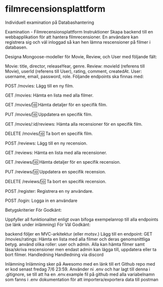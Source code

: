 # filmrecensionsplattform
Individuell examination på Databashantering

Examination - Filmrecensionsplattform
Instruktioner
Skapa backend till en webbapplikation för att hantera filmrecensioner. En användare kan registrera sig och väl inloggad så kan hen lämna rescensioner på filmer i databasen.

Designa Mongoose-modeller för Movie, Review, och User med följande fält:

Movie: title, director, releaseYear, genre.
Review: movieId (referens till Movie), userId (referens till User), rating, comment, createdAt.
User: username, email, password, role.
Följande endpoints ska finnas med:

POST /movies: Lägg till en ny film.

GET /movies: Hämta en lista med alla filmer.

GET /movies/:id: Hämta detaljer för en specifik film.

PUT /movies/:id: Uppdatera en specifik film.

GET /movies/:id/reviews: Hämta alla recensioner för en specifik film.

DELETE /movies/:id: Ta bort en specifik film.

POST /reviews: Lägg till en ny recension.

GET /reviews: Hämta en lista med alla recensioner.

GET /reviews/:id: Hämta detaljer för en specifik recension.

PUT /reviews/:id: Uppdatera en specifik recension.

DELETE /reviews/:id: Ta bort en specifik recension.

POST /register: Registrera en ny användare.

POST /login: Logga in en användare

Betygskriterier
För Godkänt:

Uppfyller all funktionalitet enligt ovan
bifoga exempelanrop till alla endpoints (se länk under inlämning)
För Väl Godkänt:

backend följer en MVC-arkitektur (eller motsv.)
Lägg till en endpoint:
GET /movies/ratings: Hämta en lista med alla filmer och deras genomsnittliga betyg.
använd olika roller: user och admin. Alla kan hämta filmer samt läsa/skriva rescensioner men endast admin kan lägga till, uppdatera eller ta bort filmer.
Handledning
Handledning via discord

Inlämning
Inlämning sker på Awesomo med en länk till ert Github repo med er kod senast fredag 7/6 23:59.
Använder ni .env och har lagt till denna i .gitignore, se till att ha en .env.example fil på github med alla variabelnamn som fanns i .env
dokumentation för att importera/exportera data till postman
